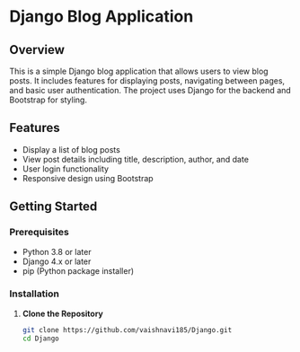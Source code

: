 # Django Blog Application

## Overview

This is a simple Django blog application that allows users to view blog posts. It includes features for displaying posts, navigating between pages, and basic user authentication. The project uses Django for the backend and Bootstrap for styling.

## Features

- Display a list of blog posts
- View post details including title, description, author, and date
- User login functionality
- Responsive design using Bootstrap

## Getting Started

### Prerequisites

- Python 3.8 or later
- Django 4.x or later
- pip (Python package installer)

### Installation

1. **Clone the Repository**

   ```sh
   git clone https://github.com/vaishnavi185/Django.git
   cd Django

